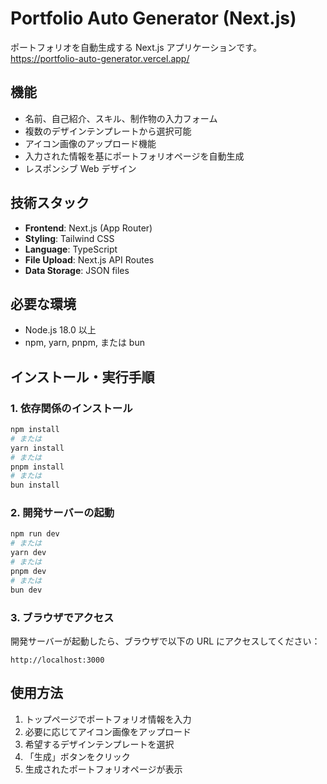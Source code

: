 # Portfolio Auto Generator (Next.js)

ポートフォリオを自動生成する Next.js アプリケーションです。
https://portfolio-auto-generator.vercel.app/

## 機能

- 名前、自己紹介、スキル、制作物の入力フォーム
- 複数のデザインテンプレートから選択可能
- アイコン画像のアップロード機能
- 入力された情報を基にポートフォリオページを自動生成
- レスポンシブ Web デザイン

## 技術スタック

- **Frontend**: Next.js (App Router)
- **Styling**: Tailwind CSS
- **Language**: TypeScript
- **File Upload**: Next.js API Routes
- **Data Storage**: JSON files

## 必要な環境

- Node.js 18.0 以上
- npm, yarn, pnpm, または bun

## インストール・実行手順

### 1. 依存関係のインストール

```bash
npm install
# または
yarn install
# または
pnpm install
# または
bun install
```

### 2. 開発サーバーの起動

```bash
npm run dev
# または
yarn dev
# または
pnpm dev
# または
bun dev
```

### 3. ブラウザでアクセス

開発サーバーが起動したら、ブラウザで以下の URL にアクセスしてください：

```
http://localhost:3000
```

## 使用方法

1. トップページでポートフォリオ情報を入力
2. 必要に応じてアイコン画像をアップロード
3. 希望するデザインテンプレートを選択
4. 「生成」ボタンをクリック
5. 生成されたポートフォリオページが表示
